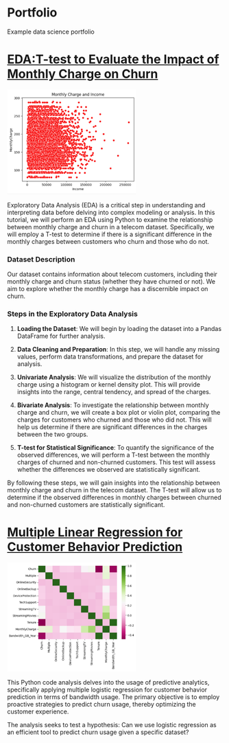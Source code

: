 # Portfolio
Example data science portfolio
# [EDA:T-test to Evaluate the Impact of Monthly Charge on Churn](https://github.com/computerscienceiscool/EDA)
<!--![Graph of Montly Charge vs Monthly Income](MonthlyChargeIncome.jpg) -->
<img src="MonthlyChargeIncome.jpg" alt="Alternate Text" width="300"/>

Exploratory Data Analysis (EDA) is a critical step in understanding and interpreting data before delving into complex modeling or analysis. In this tutorial, we will perform an EDA using Python to examine the relationship between monthly charge and churn in a telecom dataset. Specifically, we will employ a T-test to determine if there is a significant difference in the monthly charges between customers who churn and those who do not.  
### Dataset Description
Our dataset contains information about telecom customers, including their monthly charge and churn status (whether they have churned or not). We aim to explore whether the monthly charge has a discernible impact on churn.

### Steps in the Exploratory Data Analysis

1. **Loading the Dataset**: We will begin by loading the dataset into a Pandas DataFrame for further analysis.

2. **Data Cleaning and Preparation**: In this step, we will handle any missing values, perform data transformations, and prepare the dataset for analysis.

3. **Univariate Analysis**: We will visualize the distribution of the monthly charge using a histogram or kernel density plot. This will provide insights into the range, central tendency, and spread of the charges.

4. **Bivariate Analysis**: To investigate the relationship between monthly charge and churn, we will create a box plot or violin plot, comparing the charges for customers who churned and those who did not. This will help us determine if there are significant differences in the charges between the two groups.

5. **T-test for Statistical Significance**: To quantify the significance of the observed differences, we will perform a T-test between the monthly charges of churned and non-churned customers. This test will assess whether the differences we observed are statistically significant.

 
By following these steps, we will gain insights into the relationship between monthly charge and churn in the telecom dataset. The T-test will allow us to determine if the observed differences in monthly charges between churned and non-churned customers are statistically significant.
 


# [Multiple Linear Regression for Customer Behavior Prediction](https://github.com/computerscienceiscool/Portfolio)
<!--![Graph of Montly Charge vs Monthly Income](MonthlyChargeIncome.jpg) -->
<img src="MLR.jpg" alt="Alternate Text" width="300"/>



This Python code analysis delves into the usage of predictive analytics, specifically applying multiple logistic regression for customer behavior prediction in terms of bandwidth usage. The primary objective is to employ proactive strategies to predict churn usage, thereby optimizing the customer experience.

The analysis seeks to test a hypothesis: Can we use logistic regression as an efficient tool to predict churn usage given a specific dataset?
